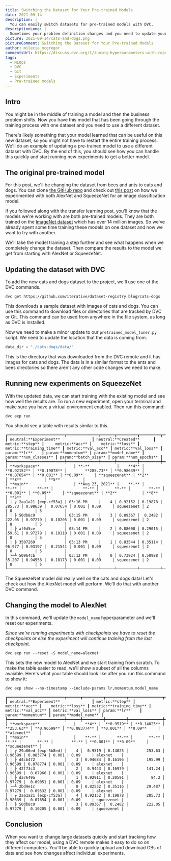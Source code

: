```yaml
---
title: Switching the Dataset for Your Pre-trained Models
date: 2021-09-14
description: |
  You can easily switch datasets for pre-trained models with DVC.
descriptionLong: |
  Sometimes your problem definition changes and you need to update your dataset.
picture: 2021-09-14/cats-and-dogs.png
pictureComment: Switching the Dataset for Your Pre-trained Models
author: milecia_mcgregor
commentsUrl: https://discuss.dvc.org/t/tuning-hyperparameters-with-reproducible-experiments/821
tags:
  - MLOps
  - DVC
  - Git
  - Experiments
  - Pre-trained models
---
```


## Intro

You might be in the middle of training a model and then the business problem
shifts. Now you have this model that has been going through the training process
with one dataset and you need to use a different dataset.

There's likely something that your model learned that can be useful on this new
dataset, so you might not have to restart the entire training process. We'll do
an example of updating a pre-trained model to use a different dataset with DVC.
By the end of this, you should see how you can handle this quickly and start
running new experiments to get a better model.

## The original pre-trained model

For this post, we'll be changing the dataset from bees and ants to cats and
dogs. You can clone
[the GitHub repo](https://github.com/iterative/pretrained-model-demo) and check
out [this post](https://dvc.org/blog/transfer-learning-experiments) on how we
experimented with both AlexNet and SqueezeNet for an image classification model.

If you followed along with the transfer learning post, you'll know that the
models we're working with are both pre-trained models. They are both trained on
the [ImageNet dataset](https://www.image-net.org/) which has over 14 million
images. So we've already spent some time training these models on one dataset
and now we want to try with another.

We'll take the model training a step further and see what happens when we
completely change the dataset. Then compare the results to the model we get from
starting with AlexNet or SqueezeNet.

## Updating the dataset with DVC

To add the new cats and dogs dataset to the project, we'll use one of the DVC
commands.

```dvc
dvc get https://github.com/iterative/dataset-registry blog/cats-dogs
```

This downloads a sample dataset with images of cats and dogs. You can use this
command to download files or directories that are tracked by DVC or Git. This
command can be used from anywhere in the file system, as long as DVC is
installed.

Now we need to make a minor update to our `pretrained_model_tuner.py` script. We
need to update the location that the data is coming from.

```python
data_dir = "./cats-dogs/data/"
```

This is the directory that was downloaded from the DVC remote and it has images
for cats and dogs. The data is in a similar format to the ants and bees
directories so there aren't any other code changes we need to make.

## Running new experiments on SqueezeNet

With the updated data, we can start training with the existing model and see how
well the results are. To run a new experiment, open your terminal and make sure
you have a virtual environment enabled. Then run this command:

```dvc
dvc exp run
```

You should see a table with results similar to this.

```dvctable
┏━━━━━━━━━━━━━━━━━━━━━━━━━┳━━━━━━━━━━━━━━┳━━━━━━┳━━━━━━━━━┳━━━━━━━━━┳━━━━━━━━━━━━━━━┳━━━━━━━━━┳━━━━━━━━━━┳━━━━━━━┳━━━━━━━━━━┳━━━━━━━━━━━━┳━━━━━━━━━━━━━┳━━━━━━━━━━━━┳━━━━━━━━━━━━┓
┃ neutral:**Experiment**              ┃ neutral:**Created**      ┃ metric:**step** ┃     metric:**acc** ┃    metric:**loss** ┃ metric:**training_time** ┃ metric:**val_acc** ┃ metric:**val_loss** ┃ param:**lr**    ┃ param:**momentum** ┃ param:**model_name** ┃ param:**num_classes** ┃ param:**batch_size** ┃ param:**num_epochs** ┃
┡━━━━━━━━━━━━━━━━━━━━━━━━━╇━━━━━━━━━━━━━━╇━━━━━━╇━━━━━━━━━╇━━━━━━━━━╇━━━━━━━━━━━━━━━╇━━━━━━━━━╇━━━━━━━━━━╇━━━━━━━╇━━━━━━━━━━╇━━━━━━━━━━━━╇━━━━━━━━━━━━━╇━━━━━━━━━━━━╇━━━━━━━━━━━━┩
│ **workspace**               │ **-**            │    **4** │ **0.92152** │ **0.19878** │        **285.73** │ **0.98639** │  **0.07654** │ **0.001** │ **0.09**     │ **squeezenet** │ **2**           │ **8**          │ **5**          │
│ **main**                    │ **Aug 23, 2021** │    **-** │       **-** │       **-** │             **-** │       **-** │        **-** │ **0.001** │ **0.09**     │ **squeezenet** │ **2**           │ **8**          │ **5**          │
│ │ ╓ 2aa1a21 [exp-cf53a] │ 03:16 PM     │    4 │ 0.92152 │ 0.19878 │        285.73 │ 0.98639 │  0.07654 │ 0.001 │ 0.09     │ squeezenet │ 2           │ 8          │ 5          │
│ │ ╟ 50db8c9             │ 03:15 PM     │    3 │ 0.89367 │  0.2482 │        222.05 │ 0.97279 │  0.10205 │ 0.001 │ 0.09     │ squeezenet │ 2           │ 8          │ 5          │
│ │ ╟ af0d5ce             │ 03:14 PM     │    2 │ 0.88608 │ 0.29015 │        159.61 │ 0.97279 │  0.10118 │ 0.001 │ 0.09     │ squeezenet │ 2           │ 8          │ 5          │
│ │ ╟ 3507269             │ 03:13 PM     │    1 │ 0.83544 │ 0.35114 │        96.977 │ 0.93197 │  0.21541 │ 0.001 │ 0.09     │ squeezenet │ 2           │ 8          │ 5          │
│ ├─╨ 50964cb             │ 03:12 PM     │    0 │ 0.73924 │ 0.50988 │        35.207 │ 0.94558 │  0.18173 │ 0.001 │ 0.09     │ squeezenet │ 2           │ 8          │ 5          │
└─────────────────────────┴──────────────┴──────┴─────────┴─────────┴───────────────┴─────────┴──────────┴───────┴──────────┴────────────┴─────────────┴────────────┴────────────┘
```

The SqueezeNet model did really well on the cats and dogs data! Let's check out
how the AlexNet model will perform. We'll do that with another DVC command.

## Changing the model to AlexNet

In this command, we'll update the `model_name` hyperparameter and we'll reset
our experiments.

_Since we're running experiments with checkpoints we have to reset the
checkpoints or else the experiment will continue training from the last
checkpoint._

```dvc
dvc exp run --reset -S model_name=alexnet
```

This sets the new model to AlexNet and we start training from scratch. To make
the table easier to read, we'll show a subset of all the columns avaiable.
Here's what your table should look like after you run this command to show it:

```dvc
dvc exp show --no-timestamp --include-params lr,momentum,model_name
```

```dvctable
┏━━━━━━━━━━━━━━━━━━━━━━━━━┳━━━━━━┳━━━━━━━━━┳━━━━━━━━━┳━━━━━━━━━━━━━━━┳━━━━━━━━━┳━━━━━━━━━━┳━━━━━━━┳━━━━━━━━━━┳━━━━━━━━━━━━┓
┃ neutral:**Experiment**              ┃ metric:**step** ┃     metric:**acc** ┃    metric:**loss** ┃ metric:**training_time** ┃ metric:**val_acc** ┃ metric:**val_loss** ┃ param:**lr**    ┃ param:**momentum** ┃ param:**model_name** ┃
┡━━━━━━━━━━━━━━━━━━━━━━━━━╇━━━━━━╇━━━━━━━━━╇━━━━━━━━━╇━━━━━━━━━━━━━━━╇━━━━━━━━━╇━━━━━━━━━━╇━━━━━━━╇━━━━━━━━━━╇━━━━━━━━━━━━┩
│ **workspace**               │    **4** │  **0.9519** │ **0.14025** │        **253.63** │ **0.96599** │ **0.083774** │ **0.001** │ **0.09**     │ **alexnet**    │
│ **main**                    │    **-** │       **-** │       **-** │             **-** │       **-** │        **-** │ **0.001** │ **0.09**     │ **squeezenet** │
│ │ ╓ 29a86ed [exp-5b8ed] │    4 │  0.9519 │ 0.14025 │        253.63 │ 0.96599 │ 0.083774 │ 0.001 │ 0.09     │ alexnet    │
│ │ ╟ d4cb472             │    3 │ 0.94684 │ 0.16196 │        195.99 │ 0.96599 │ 0.078774 │ 0.001 │ 0.09     │ alexnet    │
│ │ ╟ 42f73c3             │    2 │  0.9443 │ 0.16979 │        141.24 │ 0.96599 │  0.07966 │ 0.001 │ 0.09     │ alexnet    │
│ │ ╟ da7649a             │    1 │ 0.92911 │ 0.20591 │          84.2 │ 0.97279 │  0.09051 │ 0.001 │ 0.09     │ alexnet    │
│ ├─╨ 2bd9e1c             │    0 │ 0.82532 │ 0.35116 │        29.487 │ 0.97279 │  0.09532 │ 0.001 │ 0.09     │ alexnet    │
│ │ ╓ 2aa1a21 [exp-cf53a] │    4 │ 0.92152 │ 0.19878 │        285.73 │ 0.98639 │  0.07654 │ 0.001 │ 0.09     │ squeezenet │
│ │ ╟ 50db8c9             │    3 │ 0.89367 │  0.2482 │        222.05 │ 0.97279 │  0.10205 │ 0.001 │ 0.09     │ squeezenet │
```

## Conclusion

When you want to change large datasets quickly and start tracking how they
affect our model, using a DVC remote makes it easy to do so on different
computers. You'll be able to quickly upload and download GBs of data and see how
changes affect individual experiments.
